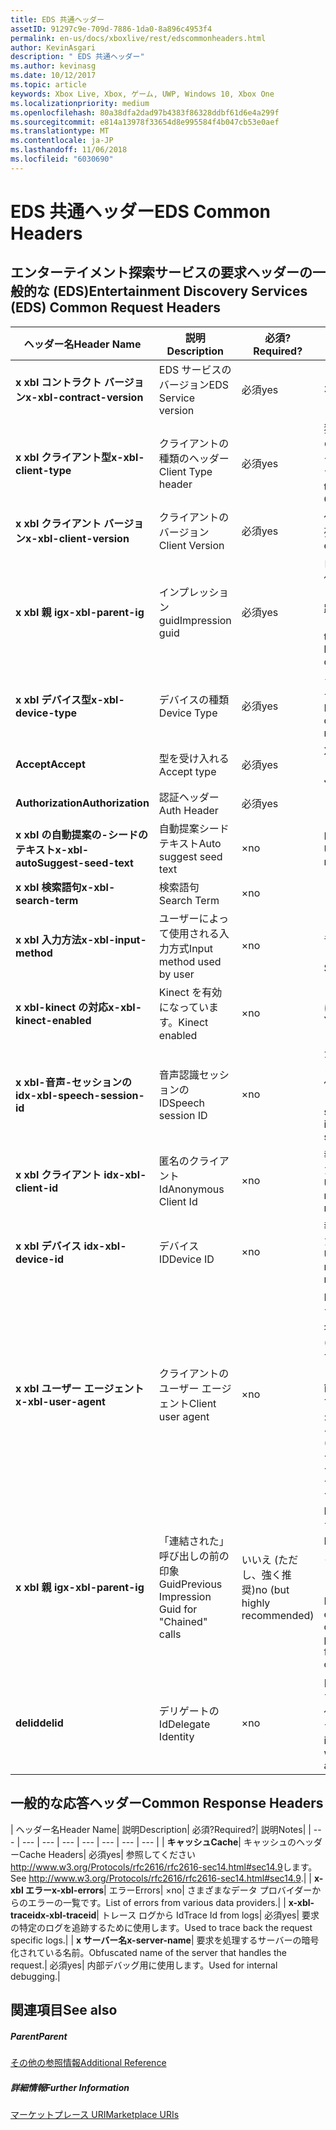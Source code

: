 ```yaml
---
title: EDS 共通ヘッダー
assetID: 91297c9e-709d-7886-1da0-8a896c4953f4
permalink: en-us/docs/xboxlive/rest/edscommonheaders.html
author: KevinAsgari
description: " EDS 共通ヘッダー"
ms.author: kevinasg
ms.date: 10/12/2017
ms.topic: article
keywords: Xbox Live, Xbox, ゲーム, UWP, Windows 10, Xbox One
ms.localizationpriority: medium
ms.openlocfilehash: 80a38dfa2dad97b4383f86328ddbf61d6e4a299f
ms.sourcegitcommit: e814a13978f33654d8e995584f4b047cb53e0aef
ms.translationtype: MT
ms.contentlocale: ja-JP
ms.lasthandoff: 11/06/2018
ms.locfileid: "6030690"
---
```

# <a name="eds-common-headers"></a><span data-ttu-id="33992-104">EDS 共通ヘッダー</span><span class="sxs-lookup"><span data-stu-id="33992-104">EDS Common Headers</span></span>

<a id="ID4EO"></a>



## <a name="entertainment-discovery-services-eds-common-request-headers"></a><span data-ttu-id="33992-105">エンターテイメント探索サービスの要求ヘッダーの一般的な (EDS)</span><span class="sxs-lookup"><span data-stu-id="33992-105">Entertainment Discovery Services (EDS) Common Request Headers</span></span>

| <span data-ttu-id="33992-106">ヘッダー名</span><span class="sxs-lookup"><span data-stu-id="33992-106">Header Name</span></span>| <span data-ttu-id="33992-107">説明</span><span class="sxs-lookup"><span data-stu-id="33992-107">Description</span></span>| <span data-ttu-id="33992-108">必須?</span><span class="sxs-lookup"><span data-stu-id="33992-108">Required?</span></span>| <span data-ttu-id="33992-109">説明</span><span class="sxs-lookup"><span data-stu-id="33992-109">Notes</span></span>|
| --- | --- | --- | --- |
| <b><span data-ttu-id="33992-110">x xbl コントラクト バージョン</span><span class="sxs-lookup"><span data-stu-id="33992-110">x-xbl-contract-version</span></span></b>| <span data-ttu-id="33992-111">EDS サービスのバージョン</span><span class="sxs-lookup"><span data-stu-id="33992-111">EDS Service version</span></span>| <span data-ttu-id="33992-112">必須</span><span class="sxs-lookup"><span data-stu-id="33992-112">yes</span></span>| <span data-ttu-id="33992-113">3.2</span><span class="sxs-lookup"><span data-stu-id="33992-113">3.2</span></span>|
| <b><span data-ttu-id="33992-114">x xbl クライアント型</span><span class="sxs-lookup"><span data-stu-id="33992-114">x-xbl-client-type</span></span></b>| <span data-ttu-id="33992-115">クライアントの種類のヘッダー</span><span class="sxs-lookup"><span data-stu-id="33992-115">Client Type header</span></span>| <span data-ttu-id="33992-116">必須</span><span class="sxs-lookup"><span data-stu-id="33992-116">yes</span></span>| <span data-ttu-id="33992-117">独自のクライアントの種類を取得するチームに問い合わせます。</span><span class="sxs-lookup"><span data-stu-id="33992-117">Speak to team to get your own Client Type .</span></span>|
| <b><span data-ttu-id="33992-118">x xbl クライアント バージョン</span><span class="sxs-lookup"><span data-stu-id="33992-118">x-xbl-client-version</span></span></b>| <span data-ttu-id="33992-119">クライアントのバージョン</span><span class="sxs-lookup"><span data-stu-id="33992-119">Client Version</span></span>| <span data-ttu-id="33992-120">必須</span><span class="sxs-lookup"><span data-stu-id="33992-120">yes</span></span>| <span data-ttu-id="33992-121">任意の空でない文字列。</span><span class="sxs-lookup"><span data-stu-id="33992-121">Any non-empty string.</span></span>|
| <b><span data-ttu-id="33992-122">x xbl 親 ig</span><span class="sxs-lookup"><span data-stu-id="33992-122">x-xbl-parent-ig</span></span></b>| <span data-ttu-id="33992-123">インプレッション guid</span><span class="sxs-lookup"><span data-stu-id="33992-123">Impression guid</span></span>| <span data-ttu-id="33992-124">必須</span><span class="sxs-lookup"><span data-stu-id="33992-124">yes</span></span>| <span data-ttu-id="33992-125">ログに記録し、その他のサービス呼び出しの間での要求を追跡するために使用します。</span><span class="sxs-lookup"><span data-stu-id="33992-125">Used to track request in logs and across other service calls.</span></span>|
| <b><span data-ttu-id="33992-126">x xbl デバイス型</span><span class="sxs-lookup"><span data-stu-id="33992-126">x-xbl-device-type</span></span></b>| <span data-ttu-id="33992-127">デバイスの種類</span><span class="sxs-lookup"><span data-stu-id="33992-127">Device Type</span></span>| <span data-ttu-id="33992-128">必須</span><span class="sxs-lookup"><span data-stu-id="33992-128">yes</span></span>| <span data-ttu-id="33992-129">クライアントを表すデバイスです。</span><span class="sxs-lookup"><span data-stu-id="33992-129">Device that the client is representing .</span></span>|
| <b><span data-ttu-id="33992-130">Accept</span><span class="sxs-lookup"><span data-stu-id="33992-130">Accept</span></span></b>| <span data-ttu-id="33992-131">型を受け入れる</span><span class="sxs-lookup"><span data-stu-id="33992-131">Accept type</span></span>| <span data-ttu-id="33992-132">必須</span><span class="sxs-lookup"><span data-stu-id="33992-132">yes</span></span>| <span data-ttu-id="33992-133">XML または JSON します。</span><span class="sxs-lookup"><span data-stu-id="33992-133">XML or JSON.</span></span>|
| <b><span data-ttu-id="33992-134">Authorization</span><span class="sxs-lookup"><span data-stu-id="33992-134">Authorization</span></span></b>| <span data-ttu-id="33992-135">認証ヘッダー</span><span class="sxs-lookup"><span data-stu-id="33992-135">Auth Header</span></span>| <span data-ttu-id="33992-136">必須</span><span class="sxs-lookup"><span data-stu-id="33992-136">yes</span></span>|  |
| <b><span data-ttu-id="33992-137">x xbl の自動提案の-シードのテキスト</span><span class="sxs-lookup"><span data-stu-id="33992-137">x-xbl-autoSuggest-seed-text</span></span></b>| <span data-ttu-id="33992-138">自動提案シード テキスト</span><span class="sxs-lookup"><span data-stu-id="33992-138">Auto suggest seed text</span></span>| <span data-ttu-id="33992-139">×</span><span class="sxs-lookup"><span data-stu-id="33992-139">no</span></span>| <span data-ttu-id="33992-140">BI の使用と関連性</span><span class="sxs-lookup"><span data-stu-id="33992-140">Used For BI and relevance</span></span>|
| <b><span data-ttu-id="33992-141">x xbl 検索語句</span><span class="sxs-lookup"><span data-stu-id="33992-141">x-xbl-search-term</span></span></b>| <span data-ttu-id="33992-142">検索語句</span><span class="sxs-lookup"><span data-stu-id="33992-142">Search Term</span></span>| <span data-ttu-id="33992-143">×</span><span class="sxs-lookup"><span data-stu-id="33992-143">no</span></span>|  |
| <b><span data-ttu-id="33992-144">x xbl 入力方法</span><span class="sxs-lookup"><span data-stu-id="33992-144">x-xbl-input-method</span></span></b>| <span data-ttu-id="33992-145">ユーザーによって使用される入力方式</span><span class="sxs-lookup"><span data-stu-id="33992-145">Input method used by user</span></span>| <span data-ttu-id="33992-146">×</span><span class="sxs-lookup"><span data-stu-id="33992-146">no</span></span>| <span data-ttu-id="33992-147">コント ローラー、音声認識、Kinect します。</span><span class="sxs-lookup"><span data-stu-id="33992-147">Controller, Speech, Kinect .</span></span>|
| <b><span data-ttu-id="33992-148">x xbl-kinect の対応</span><span class="sxs-lookup"><span data-stu-id="33992-148">x-xbl-kinect-enabled</span></span></b>| <span data-ttu-id="33992-149">Kinect を有効になっています。</span><span class="sxs-lookup"><span data-stu-id="33992-149">Kinect enabled</span></span>| <span data-ttu-id="33992-150">×</span><span class="sxs-lookup"><span data-stu-id="33992-150">no</span></span>| <span data-ttu-id="33992-151">はい/いいえ。</span><span class="sxs-lookup"><span data-stu-id="33992-151">Yes/no.</span></span>|
| <b><span data-ttu-id="33992-152">x xbl-音声-セッションの id</span><span class="sxs-lookup"><span data-stu-id="33992-152">x-xbl-speech-session-id</span></span></b>| <span data-ttu-id="33992-153">音声認識セッションの ID</span><span class="sxs-lookup"><span data-stu-id="33992-153">Speech session ID</span></span>| <span data-ttu-id="33992-154">×</span><span class="sxs-lookup"><span data-stu-id="33992-154">no</span></span>| <span data-ttu-id="33992-155">かどうかのセッションでは、音声認識を使用して開始されました。</span><span class="sxs-lookup"><span data-stu-id="33992-155">Whether session was initiated using speech.</span></span>|
| <b><span data-ttu-id="33992-156">x xbl クライアント id</span><span class="sxs-lookup"><span data-stu-id="33992-156">x-xbl-client-id</span></span></b>| <span data-ttu-id="33992-157">匿名のクライアント Id</span><span class="sxs-lookup"><span data-stu-id="33992-157">Anonymous Client Id</span></span>| <span data-ttu-id="33992-158">×</span><span class="sxs-lookup"><span data-stu-id="33992-158">no</span></span>| <span data-ttu-id="33992-159">報告 BI と関連性のために使用します。</span><span class="sxs-lookup"><span data-stu-id="33992-159">Used for BI reporting and relevance.</span></span>|
| <b><span data-ttu-id="33992-160">x xbl デバイス id</span><span class="sxs-lookup"><span data-stu-id="33992-160">x-xbl-device-id</span></span></b>| <span data-ttu-id="33992-161">デバイス ID</span><span class="sxs-lookup"><span data-stu-id="33992-161">Device ID</span></span>| <span data-ttu-id="33992-162">×</span><span class="sxs-lookup"><span data-stu-id="33992-162">no</span></span>| <span data-ttu-id="33992-163">報告 BI と関連性のために使用します。</span><span class="sxs-lookup"><span data-stu-id="33992-163">Used for BI reporting and relevance.</span></span>|
| <b><span data-ttu-id="33992-164">x xbl ユーザー エージェント</span><span class="sxs-lookup"><span data-stu-id="33992-164">x-xbl-user-agent</span></span></b>| <span data-ttu-id="33992-165">クライアントのユーザー エージェント</span><span class="sxs-lookup"><span data-stu-id="33992-165">Client user agent</span></span>| <span data-ttu-id="33992-166">×</span><span class="sxs-lookup"><span data-stu-id="33992-166">no</span></span>| <span data-ttu-id="33992-167">BI に使用されます。</span><span class="sxs-lookup"><span data-stu-id="33992-167">Used for BI.</span></span> <span data-ttu-id="33992-168">"&lt;名 >/&lt;バージョン > (&lt;OS バージョン > です。&lt;プラットフォーム > です。&lt;機能 > です。&lt;製造 > です。&lt;モデル >)"。</span><span class="sxs-lookup"><span data-stu-id="33992-168">"&lt;name>/&lt;version> (&lt;OS version>; &lt;platform>; &lt;capability>; &lt;manufacture>; &lt;model>)".</span></span>|
| <b><span data-ttu-id="33992-169">x xbl 親 ig</span><span class="sxs-lookup"><span data-stu-id="33992-169">x-xbl-parent-ig</span></span></b>| <span data-ttu-id="33992-170">「連結された」呼び出しの前の印象 Guid</span><span class="sxs-lookup"><span data-stu-id="33992-170">Previous Impression Guid for "Chained" calls</span></span>| <span data-ttu-id="33992-171">いいえ (ただし、強く推奨)</span><span class="sxs-lookup"><span data-stu-id="33992-171">no (but highly recommended)</span></span>| <span data-ttu-id="33992-172">BI 関連に重要です。</span><span class="sxs-lookup"><span data-stu-id="33992-172">Important for BI relevance.</span></span> <span data-ttu-id="33992-173">たとえば、参照の呼び出しの IG は、呼び出しの詳細は次の親 IG です。</span><span class="sxs-lookup"><span data-stu-id="33992-173">For example, a Browse call's IG is the parent IG for a following up detail call.</span></span>|
| <b><span data-ttu-id="33992-174">delid</span><span class="sxs-lookup"><span data-stu-id="33992-174">delid</span></span></b>| <span data-ttu-id="33992-175">デリゲートの Id</span><span class="sxs-lookup"><span data-stu-id="33992-175">Delegate Identity</span></span>| <span data-ttu-id="33992-176">×</span><span class="sxs-lookup"><span data-stu-id="33992-176">no</span></span>| <span data-ttu-id="33992-177">内部サービスで使用すると、ユーザーの代わりに動作します。</span><span class="sxs-lookup"><span data-stu-id="33992-177">Used by internal services to work on behalf of a user.</span></span>|

## <a name="common-response-headers"></a><span data-ttu-id="33992-178">一般的な応答ヘッダー</span><span class="sxs-lookup"><span data-stu-id="33992-178">Common Response Headers</span></span>

| <span data-ttu-id="33992-179">ヘッダー名</span><span class="sxs-lookup"><span data-stu-id="33992-179">Header Name</span></span>| <span data-ttu-id="33992-180">説明</span><span class="sxs-lookup"><span data-stu-id="33992-180">Description</span></span>| <span data-ttu-id="33992-181">必須?</span><span class="sxs-lookup"><span data-stu-id="33992-181">Required?</span></span>| <span data-ttu-id="33992-182">説明</span><span class="sxs-lookup"><span data-stu-id="33992-182">Notes</span></span>|
| --- | --- | --- | --- | --- | --- | --- | --- |
| <b><span data-ttu-id="33992-183">キャッシュ</span><span class="sxs-lookup"><span data-stu-id="33992-183">Cache</span></span></b>| <span data-ttu-id="33992-184">キャッシュのヘッダー</span><span class="sxs-lookup"><span data-stu-id="33992-184">Cache Headers</span></span>| <span data-ttu-id="33992-185">必須</span><span class="sxs-lookup"><span data-stu-id="33992-185">yes</span></span>| <span data-ttu-id="33992-186">参照してください<a href="http://www.w3.org/Protocols/rfc2616/rfc2616-sec14.html#sec14.9">http://www.w3.org/Protocols/rfc2616/rfc2616-sec14.html#sec14.9</a>します。</span><span class="sxs-lookup"><span data-stu-id="33992-186">See <a href="http://www.w3.org/Protocols/rfc2616/rfc2616-sec14.html#sec14.9">http://www.w3.org/Protocols/rfc2616/rfc2616-sec14.html#sec14.9</a>.</span></span>|
| <b><span data-ttu-id="33992-187">x-xbl エラー</span><span class="sxs-lookup"><span data-stu-id="33992-187">x-xbl-errors</span></span></b>| <span data-ttu-id="33992-188">エラー</span><span class="sxs-lookup"><span data-stu-id="33992-188">Errors</span></span>| <span data-ttu-id="33992-189">×</span><span class="sxs-lookup"><span data-stu-id="33992-189">no</span></span>| <span data-ttu-id="33992-190">さまざまなデータ プロバイダーからのエラーの一覧です。</span><span class="sxs-lookup"><span data-stu-id="33992-190">List of errors from various data providers.</span></span>|
| <b><span data-ttu-id="33992-191">x-xbl-traceid</span><span class="sxs-lookup"><span data-stu-id="33992-191">x-xbl-traceid</span></span></b>| <span data-ttu-id="33992-192">トレース ログから Id</span><span class="sxs-lookup"><span data-stu-id="33992-192">Trace Id from logs</span></span>| <span data-ttu-id="33992-193">必須</span><span class="sxs-lookup"><span data-stu-id="33992-193">yes</span></span>| <span data-ttu-id="33992-194">要求の特定のログを追跡するために使用します。</span><span class="sxs-lookup"><span data-stu-id="33992-194">Used to trace back the request specific logs.</span></span>|
| <b><span data-ttu-id="33992-195">x サーバー名</span><span class="sxs-lookup"><span data-stu-id="33992-195">x-server-name</span></span></b>| <span data-ttu-id="33992-196">要求を処理するサーバーの暗号化されている名前。</span><span class="sxs-lookup"><span data-stu-id="33992-196">Obfuscated name of the server that handles the request.</span></span>| <span data-ttu-id="33992-197">必須</span><span class="sxs-lookup"><span data-stu-id="33992-197">yes</span></span>| <span data-ttu-id="33992-198">内部デバッグ用に使用します。</span><span class="sxs-lookup"><span data-stu-id="33992-198">Used for internal debugging.</span></span>|

<a id="ID4EECAC"></a>


## <a name="see-also"></a><span data-ttu-id="33992-199">関連項目</span><span class="sxs-lookup"><span data-stu-id="33992-199">See also</span></span>

<a id="ID4EGCAC"></a>


##### <a name="parent"></a><span data-ttu-id="33992-200">Parent</span><span class="sxs-lookup"><span data-stu-id="33992-200">Parent</span></span>  

[<span data-ttu-id="33992-201">その他の参照情報</span><span class="sxs-lookup"><span data-stu-id="33992-201">Additional Reference</span></span>](atoc-xboxlivews-reference-additional.md)


<a id="ID4ESCAC"></a>


##### <a name="further-information"></a><span data-ttu-id="33992-202">詳細情報</span><span class="sxs-lookup"><span data-stu-id="33992-202">Further Information</span></span>

[<span data-ttu-id="33992-203">マーケットプレース URI</span><span class="sxs-lookup"><span data-stu-id="33992-203">Marketplace URIs</span></span>](../uri/marketplace/atoc-reference-marketplace.md)
